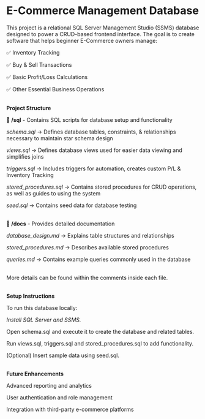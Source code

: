 # E-Commerce Management Database
This project is a relational SQL Server Management Studio (SSMS) database designed to power a CRUD-based frontend interface. The goal is to create software that helps beginner E-Commerce owners manage:

✅ Inventory Tracking

✅ Buy & Sell Transactions

✅ Basic Profit/Loss Calculations

✅ Other Essential Business Operations<br><br>


**Project Structure**

**📂 /sql** - Contains SQL scripts for database setup and functionality

*schema.sql* → Defines database tables, constraints, & relationships necessary to maintain star schema design

*views.sql* → Defines database views used for easier data viewing and simplifies joins

*triggers.sql* → Includes triggers for automation, creates custom P/L & Inventory Tracking

*stored_procedures.sql* → Contains stored procedures for CRUD operations, as well as guides to using the system<br>

*seed.sql* → Contains seed data for database testing<br><br>

**📂 /docs** - Provides detailed documentation

*database_design.md* → Explains table structures and relationships

*stored_procedures.md* → Describes available stored procedures

*queries.md* → Contains example queries commonly used in the database<br><br>

More details can be found within the comments inside each file.<br><br>

**Setup Instructions**

To run this database locally:

*Install SQL Server and SSMS.*

Open schema.sql and execute it to create the database and related tables.

Run views.sql, triggers.sql and stored_procedures.sql to add functionality.

(Optional) Insert sample data using seed.sql.<br><br>

**Future Enhancements**

Advanced reporting and analytics

User authentication and role management

Integration with third-party e-commerce platforms


